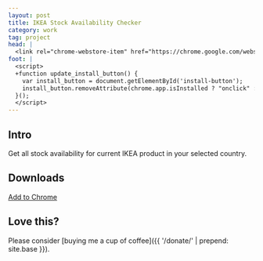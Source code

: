 ```yaml
---
layout: post
title: IKEA Stock Availability Checker
category: work
tag: project
head: |
  <link rel="chrome-webstore-item" href="https://chrome.google.com/webstore/detail/hjdnnkppfadnemodjjnbacnagkgbhekm">
foot: |
  <script>
  +function update_install_button() {
    var install_button = document.getElementById('install-button');
    install_button.removeAttribute(chrome.app.isInstalled ? "onclick" : "disabled");
  }();
  </script>
---
```


## Intro

Get all stock availability for current IKEA product in your selected country.

## Downloads

<div class="largetype">
  <div><a href="#!" onclick="chrome.webstore.install()" id="install-button" disabled>Add to Chrome</a></div>
</div>

## Love this?

Please consider [buying me a cup of coffee]({{ '/donate/' | prepend: site.base }}).
